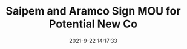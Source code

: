 ---
"title": "Saipem and Aramco Sign MOU for Potential New Co"
"date": "2021-9-22 14:17:33"
"feed_name": "RIGZONE"
"feed_website": "http://www.rigzone.com/"
"feed_rss": "http://www.rigzone.com/news/rss/rigzone_latest.aspx"
"link": "https://www.rigzone.com/news/saipem_and_aramco_sign_mou_for_potential_new_co-22-sep-2021-166500-article/?rss=true"
"file": "_posts/2021-1-1-58f7efafe8e9132ba6bda6dee504d407b00c3bfa.md"
"accident": "0"
"drilling": "0"
"dead": "0"
"injured": "0"
"where": "unknown site"
---